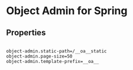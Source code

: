 Object Admin for Spring
=======================

Properties
----------

```

object-admin.static-path=/__oa__static
object-admin.page-size=50
object-admin.template-prefix=__oa__

```